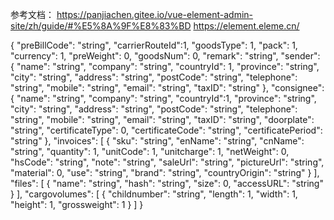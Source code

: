参考文档：
https://panjiachen.gitee.io/vue-element-admin-site/zh/guide/#%E5%8A%9F%E8%83%BD
https://element.eleme.cn/


{
  "preBillCode": "string",
  "carrierRouteId":1,
  "goodsType": 1,
  "pack": 1,
  "currency": 1,
  "preWeight": 0,
  "goodsNum": 0,
  "remark": "string",
  "sender": {
    "name": "string",
    "company": "string",
    "countryId": 1,
    "province": "string",
    "city": "string",
    "address": "string",
    "postCode": "string",
    "telephone": "string",
    "mobile": "string",
    "email": "string",
    "taxID": "string"
  },
  "consignee": {
    "name": "string",
    "company": "string",
    "countryId":1,
    "province": "string",
    "city": "string",
    "address": "string",
    "postCode": "string",
    "telephone": "string",
    "mobile": "string",
    "email": "string",
    "taxID": "string",
    "doorplate": "string",
    "certificateType": 0,
    "certificateCode": "string",
    "certificatePeriod": "string"
  },
  "invoices": [
    {
      "sku": "string",
      "enName": "string",
      "cnName": "string",
      "quantity": 1,
      "unitCode": 1,
      "unitcharge": 1,
      "netWeight": 0,
      "hsCode": "string",
      "note": "string",
      "saleUrl": "string",
      "pictureUrl": "string",
      "material": 0,
      "use": "string",
      "brand": "string",
      "countryOrigin": "string"
    }
  ],
  "files": [
    {
      "name": "string",
      "hash": "string",
      "size": 0,
      "accessURL": "string"
    }
  ],
  "cargovolumes": [
    {
      "childnumber": "string",
      "length": 1,
      "width": 1,
      "height": 1,
      "grossweight": 1
    }
  ]
}
